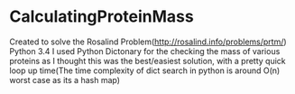 # CalculatingProteinMass
Created to solve the Rosalind Problem(http://rosalind.info/problems/prtm/) Python 3.4
I used Python Dictonary for the checking the mass of various proteins as I thought this was the best/easiest solution, with a pretty quick loop up time(The time complexity of dict search in python is around O(n) worst case as its a hash map) 
